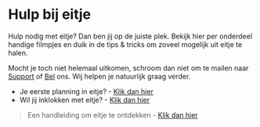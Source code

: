 # Hulp bij eitje

Hulp nodig met eitje? Dan ben jij op de juiste plek. Bekijk hier per onderdeel handige filmpjes en duik in de tips & tricks om zoveel mogelijk uit eitje te halen.

Mocht je toch niet helemaal uitkomen, schroom dan niet om te mailen naar [Support](mailto:support@eitje-app.nl) of [Bel](tel:0614796841) ons. Wij helpen je natuurlijk graag verder.

* Je eerste planning in eitje? - [Klik dan hier](/je-eerste-stappen)
* Wil jij inklokken met eitje? - [Klik dan hier](/eitjeopdevloer)

> Een handleiding om eitje te ontdekken - [Klik dan hier](/ikbeginmeteitje)


